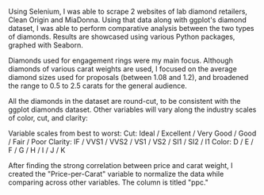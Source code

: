 Using Selenium, I was able to scrape 2 websites of lab diamond retailers, Clean Origin and MiaDonna. Using that data along with ggplot's diamond dataset, I was able to perform comparative analysis between the two types of diamonds. Results are showcased using various Python packages, graphed with Seaborn.

Diamonds used for engagement rings were my main focus. Although diamonds of various carat weights are used, I focused on the average diamond sizes used for proposals (between 1.08 and 1.2), and broadened the range to 0.5 to 2.5 carats for the general audience.

All the diamonds in the dataset are round-cut, to be consistent with the ggplot diamonds dataset. Other variables will vary along the industry scales of color, cut, and clarity:

Variable scales from best to worst:
Cut: Ideal / Excellent / Very Good / Good / Fair / Poor
Clarity: IF / VVS1 / VVS2 / VS1 / VS2 / SI1 / SI2 / I1
Color: D / E / F / G / H / I / J / K

After finding the strong correlation between price and carat weight, I created the "Price-per-Carat" variable to normalize the data while comparing across other variables. The column is titled "ppc."
